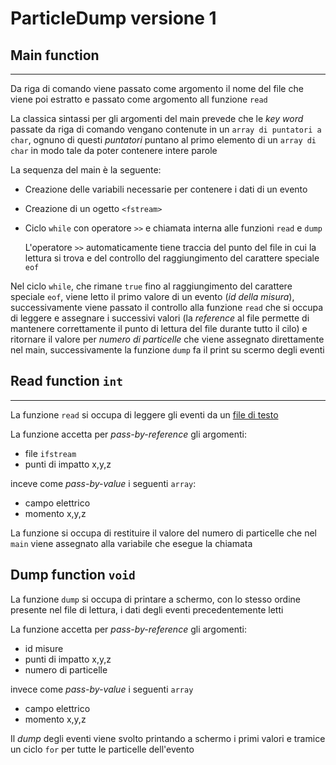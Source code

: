 # ParticleDump versione 1

## Main function
---

Da riga di comando viene passato come argomento il nome del file che viene poi estratto e passato come argomento all funzione `read`

La classica sintassi per gli argomenti del main prevede che le *key word* passate da riga di comando vengano contenute in un `array di puntatori a char`, ognuno di questi *puntatori* puntano al primo elemento di un `array di char` in modo tale da poter contenere intere parole

La sequenza del main è la seguente:

- Creazione delle variabili necessarie per contenere i dati di un evento
- Creazione di un ogetto `<fstream>`
- Ciclo `while` con operatore `>>` e chiamata interna alle funzioni `read` e `dump`

	L'operatore `>>` automaticamente tiene traccia del punto del file in cui la lettura si trova e del controllo del raggiungimento del carattere speciale `eof`

Nel ciclo `while`, che rimane `true` fino al raggiungimento del carattere speciale `eof`, viene letto il primo valore di un evento (*id della misura*), successivamente viene passato il controllo alla funzione `read` che si occupa di leggere e assegnare i successivi valori (la *reference* al file permette di mantenere correttamente il punto di lettura del file durante tutto il cilo) e ritornare il valore per *numero di particelle* che viene assegnato direttamente nel main, successivamente la funzione `dump` fa il print su scermo degli eventi

## Read function `int`
---

La funzione `read` si occupa di leggere gli eventi da un [file di testo](../particles_events)

La funzione accetta per *pass-by-reference* gli argomenti:

- file `ifstream` 
- punti di impatto x,y,z

inceve come *pass-by-value* i seguenti `array`:

- campo elettrico
- momento x,y,z

La funzione si occupa di restituire il valore del numero di particelle che nel `main` viene assegnato alla variabile che esegue la chiamata

## Dump function `void`

La funzione `dump` si occupa di printare a schermo, con lo stesso ordine presente nel file di lettura, i dati degli eventi precedentemente letti

La funzione accetta per *pass-by-reference* gli argomenti:

- id misure
- punti di impatto x,y,z
- numero di particelle

invece come *pass-by-value* i seguenti `array`

- campo elettrico
- momento x,y,z

Il *dump* degli eventi viene svolto printando a schermo i primi valori e tramice un ciclo `for` per tutte le particelle dell'evento